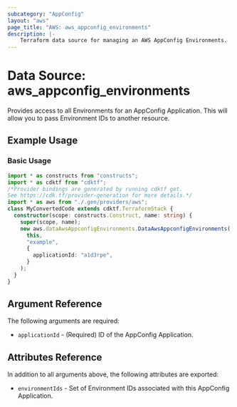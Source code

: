 ```yaml
---
subcategory: "AppConfig"
layout: "aws"
page_title: "AWS: aws_appconfig_environments"
description: |-
    Terraform data source for managing an AWS AppConfig Environments.
---
```


# Data Source: aws_appconfig_environments

Provides access to all Environments for an AppConfig Application. This will allow you to pass Environment IDs to another
resource.

## Example Usage

### Basic Usage

```typescript
import * as constructs from "constructs";
import * as cdktf from "cdktf";
/*Provider bindings are generated by running cdktf get.
See https://cdk.tf/provider-generation for more details.*/
import * as aws from "./.gen/providers/aws";
class MyConvertedCode extends cdktf.TerraformStack {
  constructor(scope: constructs.Construct, name: string) {
    super(scope, name);
    new aws.dataAwsAppconfigEnvironments.DataAwsAppconfigEnvironments(
      this,
      "example",
      {
        applicationId: "a1d3rpe",
      }
    );
  }
}

```

## Argument Reference

The following arguments are required:

* `applicationId` - (Required) ID of the AppConfig Application.

## Attributes Reference

In addition to all arguments above, the following attributes are exported:

* `environmentIds` - Set of Environment IDs associated with this AppConfig Application.

<!-- cache-key: cdktf-0.17.0-pre.15 input-2d405d50dfa29af3212875bff86cc20d7d35392c68a087bb1e9aa8d0d319ad8d -->
